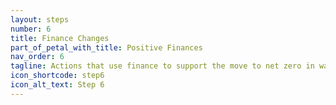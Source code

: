 ```yaml
---
layout: steps
number: 6
title: Finance Changes
part_of_petal_with_title: Positive Finances
nav_order: 6
tagline: Actions that use finance to support the move to net zero in ways that don't impact your premises.  These are good things to do if you don't need the funds to take the other steps.
icon_shortcode: step6
icon_alt_text: Step 6
---
```



